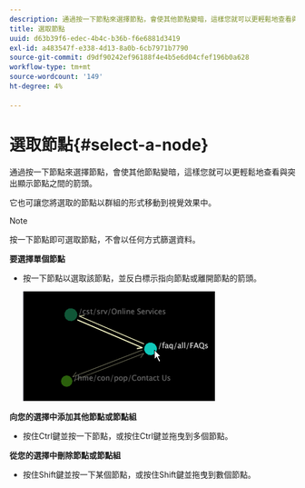 ```yaml
---
description: 通過按一下節點來選擇節點，會使其他節點變暗，這樣您就可以更輕鬆地查看與突出顯示節點之間的箭頭。
title: 選取節點
uuid: d63b39f6-edec-4b4c-b36b-f6e6881d3419
exl-id: a483547f-e338-4d13-8a0b-6cb7971b7790
source-git-commit: d9df90242ef96188f4e4b5e6d04cfef196b0a628
workflow-type: tm+mt
source-wordcount: '149'
ht-degree: 4%

---
```


# 選取節點{#select-a-node}

通過按一下節點來選擇節點，會使其他節點變暗，這樣您就可以更輕鬆地查看與突出顯示節點之間的箭頭。

它也可讓您將選取的節點以群組的形式移動到視覺效果中。

>[!NOTE]
>
>按一下節點即可選取節點，不會以任何方式篩選資料。

**要選擇單個節點**

* 按一下節點以選取該節點，並反白標示指向節點或離開節點的箭頭。

   ![](assets/vis_2DProcessMap_SelectNode.png)

**向您的選擇中添加其他節點或節點組**

* 按住Ctrl鍵並按一下節點，或按住Ctrl鍵並拖曳到多個節點。

**從您的選擇中刪除節點或節點組**

* 按住Shift鍵並按一下某個節點，或按住Shift鍵並拖曳到數個節點。
